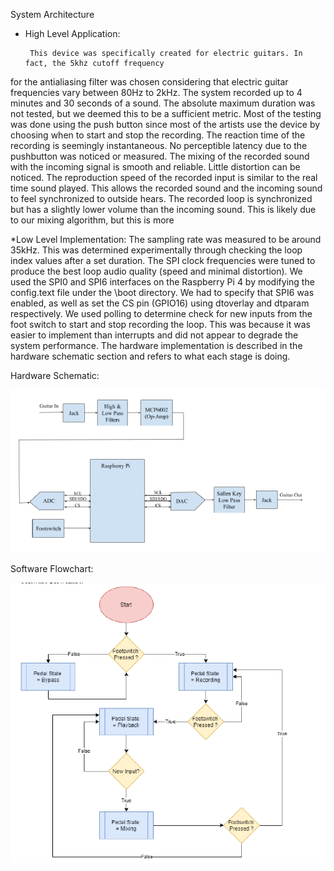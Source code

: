 System Architecture

* High Level Application:
        
       This device was specifically created for electric guitars. In fact, the 5khz cutoff frequency
for the antialiasing filter was chosen considering that electric guitar frequencies vary between
80Hz to 2kHz. The system recorded up to 4 minutes and 30 seconds of a sound. The absolute
maximum duration was not tested, but we deemed this to be a sufficient metric. Most of the
testing was done using the push button since most of the artists use the device by choosing when
to start and stop the recording. The reaction time of the recording is seemingly instantaneous. No
perceptible latency due to the pushbutton was noticed or measured. The mixing of the recorded
sound with the incoming signal is smooth and reliable. Little distortion can be noticed. The
reproduction speed of the recorded input is similar to the real time sound played. This allows the
recorded sound and the incoming sound to feel synchronized to outside hears. The recorded loop
is synchronized but has a slightly lower volume than the incoming sound. This is likely due to
our mixing algorithm, but this is more

*Low Level Implementation:
The sampling rate was measured to be around 35kHz. This was determined
experimentally through checking the loop index values after a set duration. The SPI clock
frequencies were tuned to produce the best loop audio quality (speed and minimal distortion). We
used the SPI0 and SPI6 interfaces on the Raspberry Pi 4 by modifying the config.text file under
the \boot directory. We had to specify that SPI6 was enabled, as well as set the CS pin (GPIO16)
using dtoverlay and dtparam respectively. We used polling to determine check for new inputs
from the foot switch to start and stop recording the loop. This was because it was easier to
implement than interrupts and did not appear to degrade the system performance. The hardware
implementation is described in the hardware schematic section and refers to what each stage is
doing.

Hardware Schematic:

![alt text](https://github.com/FilippoCheein/PedalPi/blob/master/Documentation/Guitar_Loop_Schematic.PNG?raw=true)

Software Flowchart:

![alt text](https://github.com/FilippoCheein/PedalPi/blob/master/Documentation/GUitar_Pedal_Software_Flowchart.PNG?raw=true)

